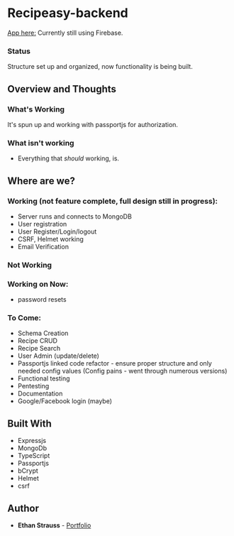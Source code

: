 # Recipeasy-backend

[App here:](https://stupefied-morse-5e1233.netlify.com/)
Currently still using Firebase.

### Status

Structure set up and organized, now functionality is being built. 

## Overview and Thoughts

### What's Working

It's spun up and working with passportjs for authorization. 

### What isn't working

- Everything that *should* working, is.

## Where are we?

### Working (not feature complete, full design still in progress):

- Server runs and connects to MongoDB 
- User registration
- User Register/Login/logout
- CSRF, Helmet working
- Email Verification

### Not Working

### Working on Now:

- password resets

### To Come:

- Schema Creation
- Recipe CRUD
- Recipe Search
- User Admin (update/delete)
- Passportjs linked code refactor - ensure proper structure and only needed config values (Config pains - went through numerous versions)
- Functional testing
- Pentesting
- Documentation
- Google/Facebook login (maybe)

## Built With

- Expressjs
- MongoDb
- TypeScript
- Passportjs
- bCrypt
- Helmet
- csrf

## Author

- **Ethan Strauss** - [Portfolio](https://dotethan.github.io)
